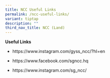 ```yaml
---
title: NCC Useful Links
permalink: /ncc-useful-links/
variant: tiptap
description: ""
third_nav_title: NCC (Land)
---
```

<p><strong>Useful Links</strong>
</p>
<ul data-tight="true" class="tight">
<li>
<p><a rel="noopener noreferrer nofollow" target="_blank">https://www.instagram.com/gyss_ncc/?hl=en</a>
</p>
</li>
<li>
<p><a rel="noopener noreferrer nofollow" target="_blank">https://www.facebook.com/sgncc.hq</a>
</p>
</li>
<li>
<p><a rel="noopener noreferrer nofollow" target="_blank">https://www.instagram.com/sg_ncc/</a>
</p>
</li>
</ul>
<p></p>